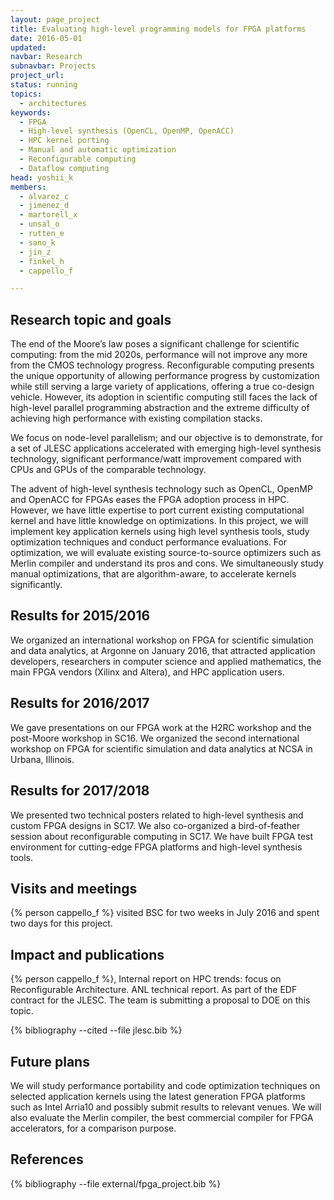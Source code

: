 ```yaml
---
layout: page_project
title: Evaluating high-level programming models for FPGA platforms
date: 2016-05-01
updated:
navbar: Research
subnavbar: Projects
project_url:
status: running
topics: 
  - architectures
keywords: 
  - FPGA
  - High-level synthesis (OpenCL, OpenMP, OpenACC)
  - HPC kernel porting
  - Manual and automatic optimization
  - Reconfigurable computing
  - Dataflow computing
head: yoshii_k
members: 
  - alvarez_c
  - jimenez_d
  - martorell_x
  - unsal_o
  - rutten_e
  - sano_k
  - jin_z
  - finkel_h
  - cappello_f

---
```


## Research topic and goals
The end of the Moore’s law poses a significant challenge for
scientific computing: from the mid 2020s, performance will not improve
any more from the CMOS technology progress. Reconfigurable computing
presents the unique opportunity of allowing performance progress by
customization while still serving a large variety of applications,
offering a true co-design vehicle. However, its adoption in scientific
computing still faces the lack of high-level parallel programming
abstraction and the extreme difficulty of achieving high performance
with existing compilation stacks.

We focus on node-level parallelism; and our objective is to
demonstrate, for a set of JLESC applications accelerated with emerging
high-level synthesis technology, significant performance/watt
improvement compared with CPUs and GPUs of the comparable technology.

The advent of high-level synthesis technology such as OpenCL, OpenMP
and OpenACC for FPGAs eases the FPGA adoption process in HPC. However,
we have little expertise to port current existing computational kernel
and have little knowledge on optimizations. In this project, we will
implement key application kernels using high level synthesis tools,
study optimization techniques and conduct performance evaluations.
For optimization, we will evaluate existing source-to-source
optimizers such as Merlin compiler and understand its pros and cons.
We simultaneously study manual optimizations, that are
algorithm-aware, to accelerate kernels significantly.


## Results for 2015/2016
We organized an international workshop on FPGA for scientific simulation and data analytics, at Argonne on January 2016, that attracted application developers, researchers in computer science and applied mathematics, the main FPGA vendors (Xilinx and Altera), and HPC application users.

## Results for 2016/2017
We gave presentations on our FPGA work at the H2RC workshop and the post-Moore workshop in SC16. We organized the second international workshop on FPGA for scientific simulation and data analytics at NCSA in Urbana, Illinois.

## Results for 2017/2018
We presented two technical posters related to high-level synthesis and custom FPGA designs in SC17. We also co-organized a bird-of-feather session about reconfigurable computing in SC17. We have built FPGA test environment for cutting-edge FPGA platforms and high-level synthesis tools.

## Visits and meetings
{% person cappello_f %} visited BSC for two weeks in July 2016 and spent two days for this project.


## Impact and publications

{% person cappello_f %}, Internal report on HPC trends: focus on Reconfigurable Architecture. ANL technical report. As part of the EDF contract for the JLESC.
The team is submitting a proposal to DOE on this topic.

{% bibliography --cited --file jlesc.bib %}


## Future plans

We will study performance portability and code optimization techniques on selected application kernels using the latest generation FPGA platforms such as Intel Arria10 and possibly submit results to relevant venues. We will also evaluate the Merlin compiler, the best commercial compiler for FPGA accelerators, for a comparison purpose.

## References

{% bibliography --file external/fpga_project.bib %}
